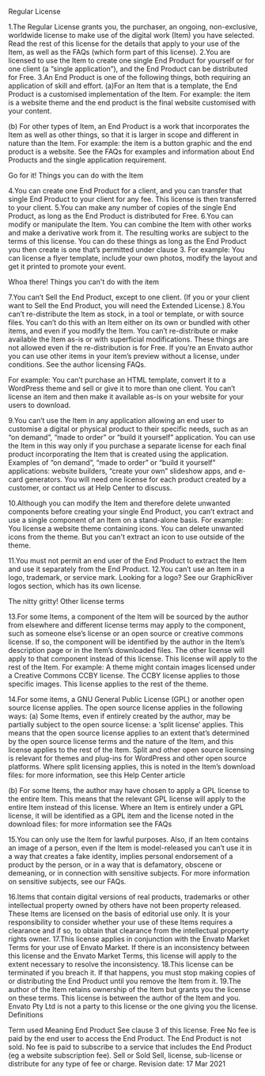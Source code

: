 Regular License

1.The Regular License grants you, the purchaser, an ongoing, non-exclusive, worldwide license to make use of the digital work (Item) you have selected. Read the rest of this license for the details that apply to your use of the Item, as well as the FAQs (which form part of this license). 2.You are licensed to use the Item to create one single End Product for yourself or for one client (a “single application”), and the End Product can be distributed for Free. 3.An End Product is one of the following things, both requiring an application of skill and effort. (a)For an Item that is a template, the End Product is a customised implementation of the Item. For example: the item is a website theme and the end product is the final website customised with your content.

(b) For other types of Item, an End Product is a work that incorporates the Item as well as other things, so that it is larger in scope and different in nature than the Item. For example: the item is a button graphic and the end product is a website. See the FAQs for examples and information about End Products and the single application requirement.

Go for it! Things you can do with the Item

4.You can create one End Product for a client, and you can transfer that single End Product to your client for any fee. This license is then transferred to your client. 5.You can make any number of copies of the single End Product, as long as the End Product is distributed for Free. 6.You can modify or manipulate the Item. You can combine the Item with other works and make a derivative work from it. The resulting works are subject to the terms of this license. You can do these things as long as the End Product you then create is one that’s permitted under clause 3. For example: You can license a flyer template, include your own photos, modify the layout and get it printed to promote your event.

Whoa there! Things you can't do with the item

7.You can’t Sell the End Product, except to one client. (If you or your client want to Sell the End Product, you will need the Extended License.) 8.You can’t re-distribute the Item as stock, in a tool or template, or with source files. You can’t do this with an Item either on its own or bundled with other items, and even if you modify the Item. You can’t re-distribute or make available the Item as-is or with superficial modifications. These things are not allowed even if the re-distribution is for Free. If you’re an Envato author you can use other items in your item’s preview without a license, under conditions. See the author licensing FAQs.

For example: You can’t purchase an HTML template, convert it to a WordPress theme and sell or give it to more than one client. You can’t license an item and then make it available as-is on your website for your users to download.

9.You can’t use the Item in any application allowing an end user to customise a digital or physical product to their specific needs, such as an “on demand”, “made to order” or “build it yourself” application. You can use the Item in this way only if you purchase a separate license for each final product incorporating the Item that is created using the application. Examples of “on demand”, “made to order” or “build it yourself” applications: website builders, “create your own” slideshow apps, and e-card generators. You will need one license for each product created by a customer, or contact us at Help Center to discuss.

10.Although you can modify the Item and therefore delete unwanted components before creating your single End Product, you can’t extract and use a single component of an Item on a stand-alone basis. For example: You license a website theme containing icons. You can delete unwanted icons from the theme. But you can't extract an icon to use outside of the theme.

11.You must not permit an end user of the End Product to extract the Item and use it separately from the End Product. 12.You can’t use an Item in a logo, trademark, or service mark. Looking for a logo? See our GraphicRiver logos section, which has its own license.

The nitty gritty! Other license terms

13.For some Items, a component of the Item will be sourced by the author from elsewhere and different license terms may apply to the component, such as someone else’s license or an open source or creative commons license. If so, the component will be identified by the author in the Item’s description page or in the Item’s downloaded files. The other license will apply to that component instead of this license. This license will apply to the rest of the Item. For example: A theme might contain images licensed under a Creative Commons CCBY license. The CCBY license applies to those specific images. This license applies to the rest of the theme.

14.For some items, a GNU General Public License (GPL) or another open source license applies. The open source license applies in the following ways: (a) Some Items, even if entirely created by the author, may be partially subject to the open source license: a ‘split license’ applies. This means that the open source license applies to an extent that’s determined by the open source license terms and the nature of the Item, and this license applies to the rest of the Item. Split and other open source licensing is relevant for themes and plug-ins for WordPress and other open source platforms. Where split licensing applies, this is noted in the Item’s download files: for more information, see this Help Center article

(b) For some Items, the author may have chosen to apply a GPL license to the entire Item. This means that the relevant GPL license will apply to the entire Item instead of this license. Where an Item is entirely under a GPL license, it will be identified as a GPL item and the license noted in the download files: for more information see the FAQs

15.You can only use the Item for lawful purposes. Also, if an Item contains an image of a person, even if the Item is model-released you can’t use it in a way that creates a fake identity, implies personal endorsement of a product by the person, or in a way that is defamatory, obscene or demeaning, or in connection with sensitive subjects. For more information on sensitive subjects, see our FAQs.

16.Items that contain digital versions of real products, trademarks or other intellectual property owned by others have not been property released. These Items are licensed on the basis of editorial use only. It is your responsibility to consider whether your use of these Items requires a clearance and if so, to obtain that clearance from the intellectual property rights owner. 17.This license applies in conjunction with the Envato Market Terms for your use of Envato Market. If there is an inconsistency between this license and the Envato Market Terms, this license will apply to the extent necessary to resolve the inconsistency. 18.This license can be terminated if you breach it. If that happens, you must stop making copies of or distributing the End Product until you remove the Item from it. 19.The author of the Item retains ownership of the Item but grants you the license on these terms. This license is between the author of the Item and you. Envato Pty Ltd is not a party to this license or the one giving you the license. Definitions

Term used Meaning End Product See clause 3 of this license. Free No fee is paid by the end user to access the End Product. The End Product is not sold. No fee is paid to subscribe to a service that includes the End Product (eg a website subscription fee). Sell or Sold Sell, license, sub-license or distribute for any type of fee or charge. Revision date: 17 Mar 2021